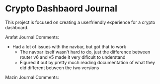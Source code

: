 # Crypto Dashbaord Journal

This project is focused on creating a userfriendly experience for a crypto dashboard.

Arafat Journal Comments:

- Had a lot of issues with the navbar, but got that to work
  - The navbar itself wasn't hard to do, just the difference between router v6 and v5 made it very dificult to understand
  - Figured it out by pretty much reading documentation of what they did different between the two versions

Mazin Journal Comments:
